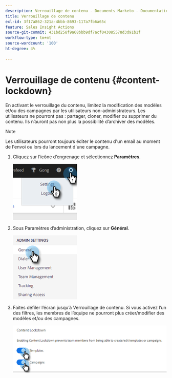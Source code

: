 ```yaml
---
description: Verrouillage de contenu - Documents Marketo - Documentation du produit
title: Verrouillage de contenu
exl-id: 3f17a862-321a-4bbb-8693-117a7fb6a65c
feature: Sales Insight Actions
source-git-commit: 431bd258f9a68bbb9df7acf043085578d3d91b1f
workflow-type: tm+mt
source-wordcount: '100'
ht-degree: 4%

---
```


# Verrouillage de contenu {#content-lockdown}

En activant le verrouillage du contenu, limitez la modification des modèles et/ou des campagnes par les utilisateurs non-administrateurs. Les utilisateurs ne pourront pas : partager, cloner, modifier ou supprimer du contenu. Ils n’auront pas non plus la possibilité d’archiver des modèles.

>[!NOTE]
>
>Les utilisateurs pourront toujours éditer le contenu d&#39;un email au moment de l&#39;envoi ou lors du lancement d&#39;une campagne.

1. Cliquez sur l’icône d’engrenage et sélectionnez **Paramètres**.

   ![](assets/content-lockdown-1.png)

1. Sous Paramètres d’administration, cliquez sur **Général**.

   ![](assets/content-lockdown-2.png)

1. Faites défiler l’écran jusqu’à Verrouillage de contenu. Si vous activez l’un des filtres, les membres de l’équipe ne pourront plus créer/modifier des modèles et/ou des campagnes.

   ![](assets/content-lockdown-3.png)
